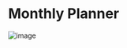 # Monthly Planner
![image](https://raw.githubusercontent.com/SehenQQ/sehenqq.github.io/3c65571f016ae52d2e1d3631822491457cb7905f/monthlyplanner/screenshot.png)
